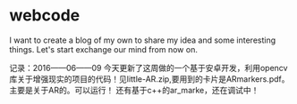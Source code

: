 # webcode
I want to create a blog of  my own to share my idea and some interesting things.
Let's start exchange our mind from now on.

记录：2016——06——09
今天更新了这周做的一个基于安卓开发，利用opencv库关于增强现实的项目的代码！见little-AR.zip,要用到的卡片是ARmarkers.pdf。主要是关于AR的。可以运行！
还有基于c++的ar_marke，还在调试中！
